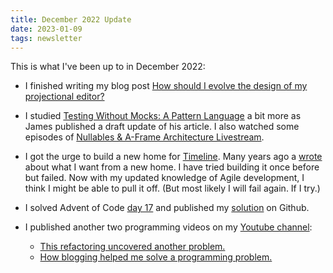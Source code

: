 ```yaml
---
title: December 2022 Update
date: 2023-01-09
tags: newsletter
---
```


This is what I've been up to in December 2022:

* I finished writing my blog post [How should I evolve the design of my
  projectional
  editor?](/writing/evolving-design-of-projectional-editor/index.html)

* I studied [Testing Without Mocks: A Pattern
  Language](https://www.jamesshore.com/v2/projects/testing-without-mocks/testing-without-mocks)
  a bit more as James published a draft update of his article. I also watched
  some episodes of [Nullables & A-Frame Architecture
  Livestream](https://www.jamesshore.com/v2/projects/nullables-livestream).

* I got the urge to build a new home for
  [Timeline](/projects/timeline/index.html). Many years ago a
  [wrote](/writing/new-home-for-timeline/index.html) about what I want from a
  new home. I have tried building it once before but failed. Now with my
  updated knowledge of Agile development, I think I might be able to pull it
  off. (But most likely I will fail again. If I try.)

* I solved Advent of Code [day 17](https://adventofcode.com/2022/day/17) and
  published my
  [solution](https://github.com/rickardlindberg/aoc/blob/main/2022/17.py) on
  Github.

* I published another two programming videos on my [Youtube
  channel](https://www.youtube.com/channel/UC4XI09URnsM_YYTSizAMliA):

    * [This refactoring uncovered another problem.](https://youtu.be/PG3XvSd7Mns)
    * [How blogging helped me solve a programming problem.](https://youtu.be/AuuLTUSfBjs)
